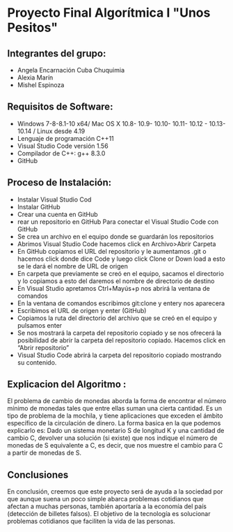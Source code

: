 
# Proyecto Final Algorítmica I  "Unos Pesitos"
## Integrantes del grupo:
- Angela Encarnación Cuba Chuquimia
- Alexia Marín 
- Mishel Espinoza

## Requisitos de Software:
 
 - Windows 7-8-8.1-10 x64/ Mac OS X 10.8- 10.9- 10.10- 10.11- 10.12 - 10.13- 10.14 / Linux desde 4.19
 - Lenguaje de programación C++11
 - Visual Studio Code versión 1.56
 - Compilador de C++: g++ 8.3.0
 - GitHub
 
##  Proceso de Instalación:
- Instalar Visual Studio Cod
 -  Instalar GitHub
 - Crear una cuenta en GitHub
 - rear un repositorio en GitHub
 Para conectar el Visual Studio Code con GitHub 
 -  Se crea un archivo en el equipo donde se guardarán los repositorios
 -  Abrimos Visual Studio Code hacemos click en Archivo>Abrir Carpeta
 -  En GitHub copiamos el URL del repositorio y le aumentamos .git o hacemos click donde dice Code y luego click Clone or Down load a esto se le dará el nombre de URL de origen
 -  En carpeta que previamente se creó en el equipo, sacamos el directorio y lo copiamos a esto del daremos el nombre de directorio de destino 
 -  En Visual Studio apretamos Ctrl+Mayús+p nos abrirá la ventana de comandos
 - En la ventana de comandos escribimos git:clone y entery nos aparecera 
 - Escribimos el URL de origen y enter (GitHub)
 - Copiamos la ruta del directorio del archivo que se creó en el equipo y pulsamos enter
 - Se nos mostrará la carpeta del repositorio copiado y se nos ofrecerá la posibilidad de abrir la carpeta del repositorio copiado. Hacemos click en “Abrir repositorio”
 - Visual Studio Code abrirá la carpeta del repositorio copiado mostrando su contenido.

##  Explicacion del Algoritmo :
El problema de cambio de monedas aborda la forma de encontrar el número mínimo de monedas tales que entre ellas suman una cierta cantidad. Es un tipo de problema de la mochila, y tiene aplicaciones que exceden el ámbito específico de la circulación de dinero.
La forma basica en la que podemos explicarlo es: Dado un sistema monetario S de longitud K y una cantidad de cambio C, devolver una solución (si existe) que nos indique el número de monedas de S equivalente a C, es decir, que nos muestre el cambio para C a partir de monedas de S.
##  Conclusiones
En conclusión, creemos que este proyecto será de ayuda a la sociedad por que 
aunque suena un poco simple abarca problemas cotidianos que afectan a 
muchas personas, también aportaría a la economía del país (detección de 
billetes falsos).
El objetivo de la tecnología es solucionar problemas cotidianos que faciliten la 
vida de las personas.

